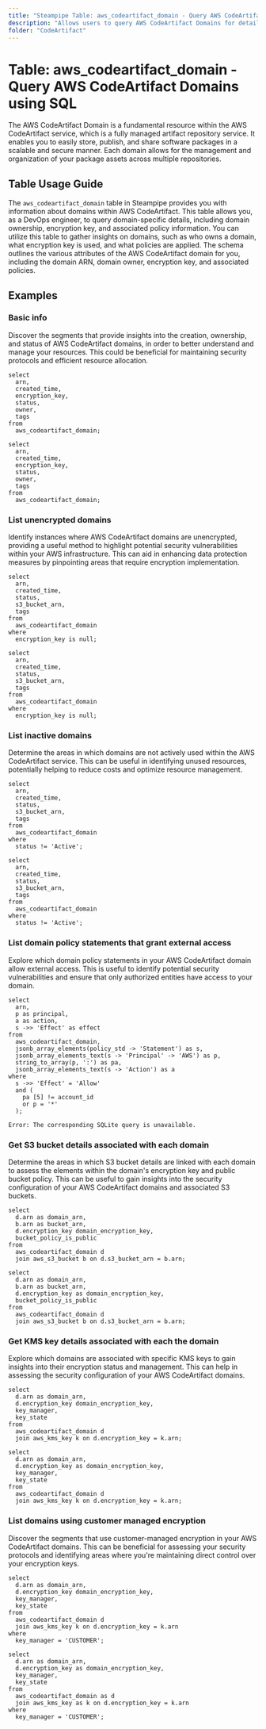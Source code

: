 ```yaml
---
title: "Steampipe Table: aws_codeartifact_domain - Query AWS CodeArtifact Domains using SQL"
description: "Allows users to query AWS CodeArtifact Domains for details such as domain ownership, encryption key, and policy information."
folder: "CodeArtifact"
---
```


# Table: aws_codeartifact_domain - Query AWS CodeArtifact Domains using SQL

The AWS CodeArtifact Domain is a fundamental resource within the AWS CodeArtifact service, which is a fully managed artifact repository service. It enables you to easily store, publish, and share software packages in a scalable and secure manner. Each domain allows for the management and organization of your package assets across multiple repositories.

## Table Usage Guide

The `aws_codeartifact_domain` table in Steampipe provides you with information about domains within AWS CodeArtifact. This table allows you, as a DevOps engineer, to query domain-specific details, including domain ownership, encryption key, and associated policy information. You can utilize this table to gather insights on domains, such as who owns a domain, what encryption key is used, and what policies are applied. The schema outlines the various attributes of the AWS CodeArtifact domain for you, including the domain ARN, domain owner, encryption key, and associated policies.

## Examples

### Basic info
Discover the segments that provide insights into the creation, ownership, and status of AWS CodeArtifact domains, in order to better understand and manage your resources. This could be beneficial for maintaining security protocols and efficient resource allocation.

```sql+postgres
select
  arn,
  created_time,
  encryption_key,
  status,
  owner,
  tags
from
  aws_codeartifact_domain;
```

```sql+sqlite
select
  arn,
  created_time,
  encryption_key,
  status,
  owner,
  tags
from
  aws_codeartifact_domain;
```

### List unencrypted domains
Identify instances where AWS CodeArtifact domains are unencrypted, providing a useful method to highlight potential security vulnerabilities within your AWS infrastructure. This can aid in enhancing data protection measures by pinpointing areas that require encryption implementation.

```sql+postgres
select
  arn,
  created_time,
  status,
  s3_bucket_arn,
  tags
from
  aws_codeartifact_domain
where
  encryption_key is null;
```

```sql+sqlite
select
  arn,
  created_time,
  status,
  s3_bucket_arn,
  tags
from
  aws_codeartifact_domain
where
  encryption_key is null;
```

### List inactive domains
Determine the areas in which domains are not actively used within the AWS CodeArtifact service. This can be useful in identifying unused resources, potentially helping to reduce costs and optimize resource management.

```sql+postgres
select
  arn,
  created_time,
  status,
  s3_bucket_arn,
  tags
from
  aws_codeartifact_domain
where
  status != 'Active';
```

```sql+sqlite
select
  arn,
  created_time,
  status,
  s3_bucket_arn,
  tags
from
  aws_codeartifact_domain
where
  status != 'Active';
```

### List domain policy statements that grant external access
Explore which domain policy statements in your AWS CodeArtifact domain allow external access. This is useful to identify potential security vulnerabilities and ensure that only authorized entities have access to your domain.

```sql+postgres
select
  arn,
  p as principal,
  a as action,
  s ->> 'Effect' as effect
from
  aws_codeartifact_domain,
  jsonb_array_elements(policy_std -> 'Statement') as s,
  jsonb_array_elements_text(s -> 'Principal' -> 'AWS') as p,
  string_to_array(p, ':') as pa,
  jsonb_array_elements_text(s -> 'Action') as a
where
  s ->> 'Effect' = 'Allow'
  and (
    pa [5] != account_id
    or p = '*'
  );
```

```sql+sqlite
Error: The corresponding SQLite query is unavailable.
```

### Get S3 bucket details associated with each domain
Determine the areas in which S3 bucket details are linked with each domain to assess the elements within the domain's encryption key and public bucket policy. This can be useful to gain insights into the security configuration of your AWS CodeArtifact domains and associated S3 buckets.

```sql+postgres
select
  d.arn as domain_arn,
  b.arn as bucket_arn,
  d.encryption_key domain_encryption_key,
  bucket_policy_is_public
from
  aws_codeartifact_domain d
  join aws_s3_bucket b on d.s3_bucket_arn = b.arn;
```

```sql+sqlite
select
  d.arn as domain_arn,
  b.arn as bucket_arn,
  d.encryption_key as domain_encryption_key,
  bucket_policy_is_public
from
  aws_codeartifact_domain d
  join aws_s3_bucket b on d.s3_bucket_arn = b.arn;
```

### Get KMS key details associated with each the domain
Explore which domains are associated with specific KMS keys to gain insights into their encryption status and management. This can help in assessing the security configuration of your AWS CodeArtifact domains.

```sql+postgres
select
  d.arn as domain_arn,
  d.encryption_key domain_encryption_key,
  key_manager,
  key_state
from
  aws_codeartifact_domain d
  join aws_kms_key k on d.encryption_key = k.arn;
```

```sql+sqlite
select
  d.arn as domain_arn,
  d.encryption_key as domain_encryption_key,
  key_manager,
  key_state
from
  aws_codeartifact_domain d
  join aws_kms_key k on d.encryption_key = k.arn;
```

### List domains using customer managed encryption
Discover the segments that use customer-managed encryption in your AWS CodeArtifact domains. This can be beneficial for assessing your security protocols and identifying areas where you're maintaining direct control over your encryption keys.

```sql+postgres
select
  d.arn as domain_arn,
  d.encryption_key domain_encryption_key,
  key_manager,
  key_state
from
  aws_codeartifact_domain d
  join aws_kms_key k on d.encryption_key = k.arn
where 
  key_manager = 'CUSTOMER';
```

```sql+sqlite
select
  d.arn as domain_arn,
  d.encryption_key as domain_encryption_key,
  key_manager,
  key_state
from
  aws_codeartifact_domain as d
  join aws_kms_key as k on d.encryption_key = k.arn
where 
  key_manager = 'CUSTOMER';
```



